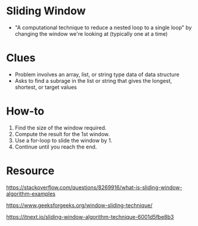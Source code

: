 # Sliding Window
* "A computational technique to reduce a nested loop to a single loop" by changing the window we're looking at (typically one at a time)

# Clues
* Problem involves an array, list, or string type data of data structure
* Asks to find a subrage in the list or string that gives the longest, shortest, or target values

# How-to
1. Find the size of the window required.
2. Compute the result for the 1st window.
3. Use a for-loop to slide the window by 1.
4. Continue until you reach the end. 

# Resource
https://stackoverflow.com/questions/8269916/what-is-sliding-window-algorithm-examples

https://www.geeksforgeeks.org/window-sliding-technique/

https://itnext.io/sliding-window-algorithm-technique-6001d5fbe8b3